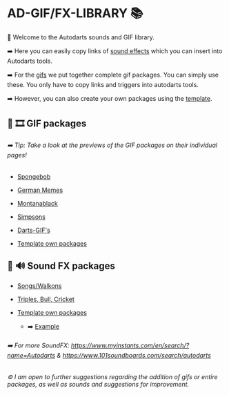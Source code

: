 # AD-GIF/FX-LIBRARY 📚
🤗 Welcome to the Autodarts sounds and GIF library. 

➡️ Here you can easily copy links of [sound effects](Sound-FX) which you can insert into Autodarts tools.

➡️ For the [gifs](gifs) we put together complete gif packages. You can simply use these. You only have to copy links and triggers into autodarts tools.

➡️ However, you can also create your own packages using the [template](gifs/template). 

## 📁 🎞️ GIF packages
###### ➡️ Tip: Take a look at the previews of the GIF packages on their individual pages!
- [Spongebob](gifs/spongebob/spongebob.md)

- [German Memes](gifs/german-memes/german-memes.md)

- [Montanablack](gifs/Montanablack/Montanablack.md)

- [Simpsons](gifs/simpsons/simpsons.md)

- [Darts-GIF's](gifs/darts-gifs/darts-gifs.md)

- [Template own packages](gifs/template)

## 📁 🔊 Sound FX packages
- [Songs/Walkons](Sound-FX/songs/songs.md)

- [Triples, Bull, Cricket](Sound-FX/Triple/Triple.md)

- [Template own packages](Sound-FX/template)
  - ➡️ [Example](Sound-FX/example/example.md)

###### ➡️ For more SoundFX: https://www.myinstants.com/en/search/?name=Autodarts & https://www.101soundboards.com/search/autodarts

###### ⚙️ I am open to further suggestions regarding the addition of gifs or entire packages, as well as sounds and suggestions for improvement.
